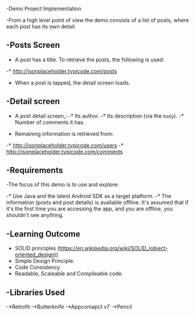 -Demo Project Implementation

-From a high level point of view the demo consists of a list of posts, where each post has its own detail.

-Posts Screen
-
- A post has a title. To retrieve the posts, the following is used:

-* http://jsonplaceholder.typicode.com/posts

- When a post is tapped, the detail screen loads.

-Detail screen
-
- A post detail screen,:
-* Its author.
-* Its description (via the `body`).
-* Number of comments it has.

- Remaining information is retrieved from:

-* http://jsonplaceholder.typicode.com/users
-* http://jsonplaceholder.typicode.com/comments

-Requirements
-
-The focus of this demo is to use and explore:

-* Use Java and the latest Android SDK as a target platform.
-* The information (posts and post details) is available offline. It's assumed that if it's the first time you are accessing the app, and you are offline, you shouldn't see anything.

-Learning Outcome
-
- SOLID principles (https://en.wikipedia.org/wiki/SOLID_(object-oriented_design))
- Simple Design Principle.
- Code Consistency
- Readable, Scaleable and Compileable code.

-Libraries Used
-
-*Retrofit
-*Butterknife
-*Appcomapct v7
-*Pencil
